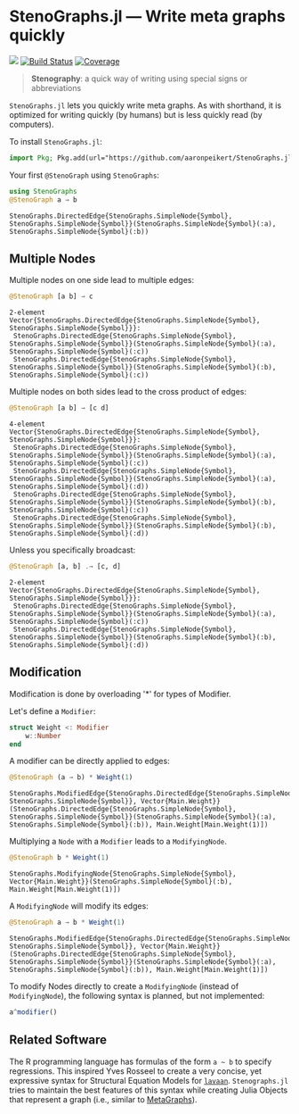 
<!-- README.md is generated from docs/src/README.md. Please edit that file and rebuild with `cd docs/ && julia make_readme.jl`-->

<a id='StenoGraphs.jl-―-Write-meta-graphs-quickly'></a>

<a id='StenoGraphs.jl-―-Write-meta-graphs-quickly-1'></a>

# StenoGraphs.jl ― Write meta graphs quickly


[![](https://img.shields.io/badge/docs-dev-blue.svg)](https://aaronpeikert.github.io/StenoGraphs.jl/dev) [![Build Status](https://github.com/aaronpeikert/https://github.com/aaronpeikert/StenoGraphs.jl/actions/workflows/CI.yml/badge.svg?branch=main)](https://github.com/aaronpeikert/StenoGraphs.jl/actions/workflows/CI.yml?query=branch%3Amain) [![Coverage](https://codecov.io/gh/aaronpeikert/StenoGraphs.jl/branch/main/graph/badge.svg)](https://codecov.io/gh/aaronpeikert/StenoGraphs.jl)


> **Stenography**: a quick way of writing using special signs or abbreviations



`StenoGraphs.jl` lets you quickly write meta graphs. As with shorthand, it is optimized for writing quickly (by humans) but is less quickly read (by computers).


To install `StenoGraphs.jl`:


```julia
import Pkg; Pkg.add(url="https://github.com/aaronpeikert/StenoGraphs.jl.git")
```


Your first `@StenoGraph` using `StenoGraphs`:


```julia
using StenoGraphs
@StenoGraph a → b
```


```
StenoGraphs.DirectedEdge{StenoGraphs.SimpleNode{Symbol}, StenoGraphs.SimpleNode{Symbol}}(StenoGraphs.SimpleNode{Symbol}(:a), StenoGraphs.SimpleNode{Symbol}(:b))
```


<a id='Multiple-Nodes'></a>

<a id='Multiple-Nodes-1'></a>

## Multiple Nodes


Multiple nodes on one side lead to multiple edges:


```julia
@StenoGraph [a b] → c
```


```
2-element Vector{StenoGraphs.DirectedEdge{StenoGraphs.SimpleNode{Symbol}, StenoGraphs.SimpleNode{Symbol}}}:
 StenoGraphs.DirectedEdge{StenoGraphs.SimpleNode{Symbol}, StenoGraphs.SimpleNode{Symbol}}(StenoGraphs.SimpleNode{Symbol}(:a), StenoGraphs.SimpleNode{Symbol}(:c))
 StenoGraphs.DirectedEdge{StenoGraphs.SimpleNode{Symbol}, StenoGraphs.SimpleNode{Symbol}}(StenoGraphs.SimpleNode{Symbol}(:b), StenoGraphs.SimpleNode{Symbol}(:c))
```


Multiple nodes on both sides lead to the cross product of edges:


```julia
@StenoGraph [a b] → [c d]
```


```
4-element Vector{StenoGraphs.DirectedEdge{StenoGraphs.SimpleNode{Symbol}, StenoGraphs.SimpleNode{Symbol}}}:
 StenoGraphs.DirectedEdge{StenoGraphs.SimpleNode{Symbol}, StenoGraphs.SimpleNode{Symbol}}(StenoGraphs.SimpleNode{Symbol}(:a), StenoGraphs.SimpleNode{Symbol}(:c))
 StenoGraphs.DirectedEdge{StenoGraphs.SimpleNode{Symbol}, StenoGraphs.SimpleNode{Symbol}}(StenoGraphs.SimpleNode{Symbol}(:a), StenoGraphs.SimpleNode{Symbol}(:d))
 StenoGraphs.DirectedEdge{StenoGraphs.SimpleNode{Symbol}, StenoGraphs.SimpleNode{Symbol}}(StenoGraphs.SimpleNode{Symbol}(:b), StenoGraphs.SimpleNode{Symbol}(:c))
 StenoGraphs.DirectedEdge{StenoGraphs.SimpleNode{Symbol}, StenoGraphs.SimpleNode{Symbol}}(StenoGraphs.SimpleNode{Symbol}(:b), StenoGraphs.SimpleNode{Symbol}(:d))
```


Unless you specifically broadcast:


```julia
@StenoGraph [a, b] .→ [c, d]
```


```
2-element Vector{StenoGraphs.DirectedEdge{StenoGraphs.SimpleNode{Symbol}, StenoGraphs.SimpleNode{Symbol}}}:
 StenoGraphs.DirectedEdge{StenoGraphs.SimpleNode{Symbol}, StenoGraphs.SimpleNode{Symbol}}(StenoGraphs.SimpleNode{Symbol}(:a), StenoGraphs.SimpleNode{Symbol}(:c))
 StenoGraphs.DirectedEdge{StenoGraphs.SimpleNode{Symbol}, StenoGraphs.SimpleNode{Symbol}}(StenoGraphs.SimpleNode{Symbol}(:b), StenoGraphs.SimpleNode{Symbol}(:d))
```


<a id='Modification'></a>

<a id='Modification-1'></a>

## Modification


Modification is done by overloading '*' for types of Modifier.


Let's define a `Modifier`:


```julia
struct Weight <: Modifier
    w::Number
end
```


A modifier can be directly applied to edges:


```julia
@StenoGraph (a → b) * Weight(1)
```


```
StenoGraphs.ModifiedEdge{StenoGraphs.DirectedEdge{StenoGraphs.SimpleNode{Symbol}, StenoGraphs.SimpleNode{Symbol}}, Vector{Main.Weight}}(StenoGraphs.DirectedEdge{StenoGraphs.SimpleNode{Symbol}, StenoGraphs.SimpleNode{Symbol}}(StenoGraphs.SimpleNode{Symbol}(:a), StenoGraphs.SimpleNode{Symbol}(:b)), Main.Weight[Main.Weight(1)])
```


Multiplying a `Node` with a `Modifier` leads to a `ModifyingNode`.


```julia
@StenoGraph b * Weight(1)
```


```
StenoGraphs.ModifyingNode{StenoGraphs.SimpleNode{Symbol}, Vector{Main.Weight}}(StenoGraphs.SimpleNode{Symbol}(:b), Main.Weight[Main.Weight(1)])
```


A `ModifyingNode` will modify its edges:


```julia
@StenoGraph a → b * Weight(1)
```


```
StenoGraphs.ModifiedEdge{StenoGraphs.DirectedEdge{StenoGraphs.SimpleNode{Symbol}, StenoGraphs.SimpleNode{Symbol}}, Vector{Main.Weight}}(StenoGraphs.DirectedEdge{StenoGraphs.SimpleNode{Symbol}, StenoGraphs.SimpleNode{Symbol}}(StenoGraphs.SimpleNode{Symbol}(:a), StenoGraphs.SimpleNode{Symbol}(:b)), Main.Weight[Main.Weight(1)])
```


To modify Nodes directly to create a `ModifyingNode` (instead of `ModifyingNode`), the following syntax is planned, but not implemented:


```julia
a^modifier()
```


<a id='Related-Software'></a>

<a id='Related-Software-1'></a>

## Related Software


The R programming language has formulas of the form `a ~ b` to specify regressions. This inspired Yves Rosseel to create a very concise, yet expressive syntax for Structural Equation Models for [`lavaan`](https://lavaan.ugent.be/tutorial/syntax1.html). `Stenographs.jl` tries to maintain the best features of this syntax while creating Julia Objects that represent a graph (i.e., similar to [MetaGraphs](https://github.com/JuliaGraphs/MetaGraphs.jl)).

